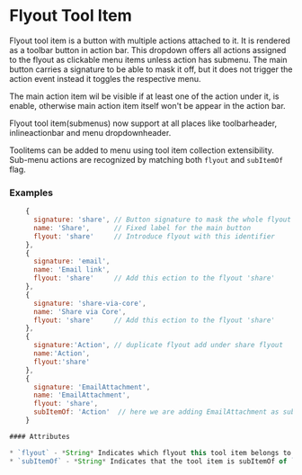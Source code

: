 # Flyout Tool Item

Flyout tool item is a button with multiple actions attached to it. It is
rendered as a toolbar button in action bar. This dropdown offers all
actions assigned to the flyout as clickable menu items unless action has submenu.
The main button carries a signature to be able to mask it off, but it does not trigger
the action event instead it toggles the respective menu.

The main action item wil be visible if at least one of the action under it, is enable, otherwise
main action item itself won't be appear in the action bar.

Flyout tool item(submenus) now support at all places like toolbarheader, inlineactionbar and menu dropdownheader.

Toolitems can be added to menu using tool item collection extensibility.
Sub-menu actions are recognized by matching both `flyout` and `subItemOf` flag.

### Examples

```javascript
    {
      signature: 'share', // Button signature to mask the whole flyout off
      name: 'Share',      // Fixed label for the main button
      flyout: 'share'     // Introduce flyout with this identifier
    },
    {
      signature: 'email',
      name: 'Email link',
      flyout: 'share'     // Add this ection to the flyout 'share'
    },
    {
      signature: 'share-via-core',
      name: 'Share via Core',
      flyout: 'share'     // Add this ection to the flyout 'share'
    },
    {
      signature:'Action', // duplicate flyout add under share flyout
      name:'Action',
      flyout:'share'
    },
    {
      signature: 'EmailAttachment',
      name: 'EmailAttachment',
      flyout: 'share',
      subItemOf: 'Action'  // here we are adding EmailAttachment as subItemof Action tool item.
    }

#### Attributes

* `flyout` - *String* Indicates which flyout this tool item belongs to.
* `subItemOf` - *String* Indicates that the tool item is subItemOf of `signature` mentioned.